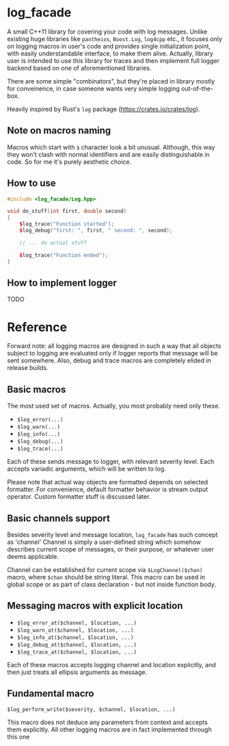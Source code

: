 # log_facade

A small C++11 library for covering your code with log messages.
Unlike existing huge libraries like `pantheios`, `Boost.Log`, `log4cpp` etc.,
it focuses only on logging macros in user's code and provides single
initialization point, with easily understandable interface, to make them alive.
Actually, library user is intended to use this library for traces and then
implement full logger backend based on one of aforementioned libraries.

There are some simple "combinators", but they're placed in library mostly for conveinence,
in case someone wants very simple logging out-of-the-box.

Heavily inspired by Rust's `log` package (https://crates.io/crates/log).

## Note on macros naming

Macros which start with `$` character look a bit unusual.
Although, this way they won't clash with normal identifiers and are easily distinguishable in code.
So for me it's purely aesthetic choice.

## How to use

```cpp
#include <log_facade/Log.hpp>

void do_stuff(int first, double second)
{
    $log_trace("Function started");
    $log_debug("first: ", first, " second: ", second);

    // ... do actual stuff

    $log_trace("Function ended");
}
```

## How to implement logger

TODO

# Reference

Forward note: all logging macros are designed in such a way that all objects
subject to logging are evaluated only if logger reports that message will be sent somewhere.
Also, debug and trace macros are completely elided in release builds.

## Basic macros

The most used set of macros. Actually, you most probably need only these.

- `$log_error(...)`
- `$log_warn(...)`
- `$log_info(...)`
- `$log_debug(...)`
- `$log_trace(...)`

Each of these sends message to logger, with relevant severity level.
Each accepts variadic arguments, which will be written to log.

Please note that actual way objects are formatted depends on selected formatter.
For convenience, default formatter behavior is stream output operator.
Custom formatter stuff is discussed later.

## Basic channels support

Besides severity level and message location, `log_facade` has such concept as 'channel'
Channel is simply a user-defined string which somehow describes current scope of messages,
or their purpose, or whatever user deems applicable.

Channel can be established for current scope via `$LogChannel($chan)` macro, where `$chan` should be
string literal. This macro can be used in global scope or as part of class declaration -
but not inside function body.   

## Messaging macros with explicit location

- `$log_error_at($channel, $location, ...)`
- `$log_warn_at($channel, $location, ...)`
- `$log_info_at($channel, $location, ...)`
- `$log_debug_at($channel, $location, ...)`
- `$log_trace_at($channel, $location, ...)`

Each of these macros accepts logging channel and location explicitly, and then just treats all ellipsis arguments as message.

## Fundamental macro

`$log_perform_write($severity, $channel, $location, ...)`

This macro does not deduce any parameters from context and accepts them explicitly.
All other logging macros are in fact implemented through this one
